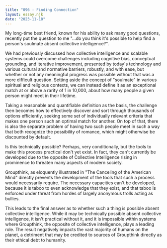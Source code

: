 ```yaml
---
title: "096 - Finding Connection"
layout: essay.njk
date: "2023-11-18"
---
```


My long-time best friend, known for his ability to ask many good questions, recently put the question to me "...do you think it's possible to help find a person's soulmate absent collective intelligence?".

We had previously discussed how collective intelligence and scalable systems could overcome challenges including cognitive bias, conceptual grounding, and iterative improvement, presented by today's technology and various cultural and normative barriers, robustly, and with ease, but whether or not any meaningful progress was possible without that was a more difficult question. Setting aside the concept of "soulmate" in various spiritual and religious contexts, we can instead define it as an exceptional match at or above a rarity of 1 in 10,000, about how many people a given person might meet in their lifetime.

Taking a reasonable and quantifiable definition as the basis, the challenge then becomes how to effectively discover and sort through thousands of options efficiently, seeking some set of individually relevant criteria that makes one person such an optimal match for another. On top of that, there is also the separate problem of having two such people meet in such a way that both recognize the possibility of romance, which might otherwise be discounted by default.

Is this technically possible? Perhaps, very conditionally, but the tools to make this process practical don't yet exist. In fact, they can't currently be developed due to the opposite of Collective Intelligence rising in prominence to threaten many aspects of modern society.

Groupthink, as eloquently illustrated in "The Canceling of the American Mind" directly prevents the development of the tools that such a process would necessarily require. The necessary capacities can't be developed, because it is taboo to even acknowledge that they exist, and that taboo is enforced under threat from hordes of largely anonymous trolls acting as bullies.

This leads to the final answer as to whether such a thing is possible absent collective intelligence. While it may be technically possible absent collective intelligence, it isn't practical without it, and it is impossible within systems where Groupthink, the opposite of collective intelligence, plays a leading role. The result negatively impacts the vast majority of humans on the planet, a detriment that may be credited to sources of Groupthink directly as their ethical debt to humanity.
